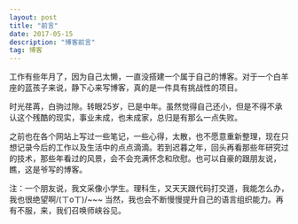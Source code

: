 ```yaml
---
layout: post
title: "前言"
date: 2017-05-15 
description: "博客前言"
tag: 博客 
---   
```

工作有些年月了，因为自己太懒，一直没搭建一个属于自己的博客。对于一个白羊座的蓝孩子来说，静下心来写博客，真的是一件具有挑战性的项目。

时光荏苒，白驹过隙。转眼25岁，已是中年。虽然觉得自己还小，但是不得不承认这个残酷的现实，事业未成，也未成家，总归是有那么一点失败。

之前也在各个网站上写过一些笔记，一些心得，太散，也不愿意重新整理，现在只想记录今后的工作以及生活中的点点滴滴。若到迟暮之年，回头再看那些年研究过的技术，那些年看过的风景，会不会充满怀念和欣慰。也可以自豪的跟朋友说，瞧，这是爷写的博客。

注：一个朋友说，我文采像小学生。理科生，又天天跟代码打交道，我能怎么办，我也很绝望啊/(ㄒoㄒ)/~~~  当然，我也会不断慢慢提升自己的语言组织能力。再有不服，来，我们召唤师峡谷见。